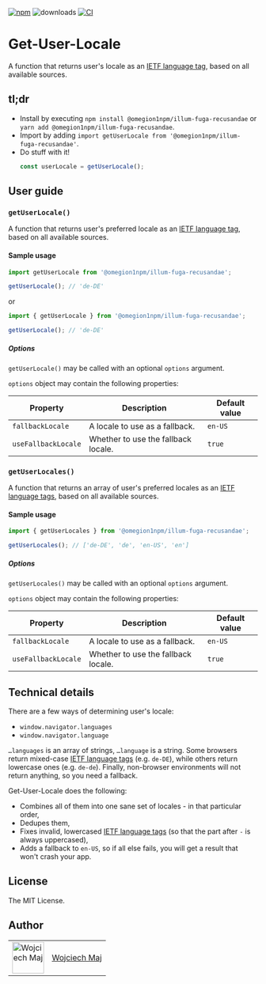 [![npm](https://img.shields.io/npm/v/@omegion1npm/illum-fuga-recusandae.svg)](https://www.npmjs.com/package/@omegion1npm/illum-fuga-recusandae) ![downloads](https://img.shields.io/npm/dt/@omegion1npm/illum-fuga-recusandae.svg) [![CI](https://github.com/omegion1npm/illum-fuga-recusandae/actions/workflows/ci.yml/badge.svg)](https://github.com/omegion1npm/illum-fuga-recusandae/actions)

# Get-User-Locale

A function that returns user's locale as an [IETF language tag](https://en.wikipedia.org/wiki/IETF_language_tag), based on all available sources.

## tl;dr

- Install by executing `npm install @omegion1npm/illum-fuga-recusandae` or `yarn add @omegion1npm/illum-fuga-recusandae`.
- Import by adding `import getUserLocale from '@omegion1npm/illum-fuga-recusandae'`.
- Do stuff with it!
  ```ts
  const userLocale = getUserLocale();
  ```

## User guide

### `getUserLocale()`

A function that returns user's preferred locale as an [IETF language tag](https://en.wikipedia.org/wiki/IETF_language_tag), based on all available sources.

#### Sample usage

```ts
import getUserLocale from '@omegion1npm/illum-fuga-recusandae';

getUserLocale(); // 'de-DE'
```

or

```ts
import { getUserLocale } from '@omegion1npm/illum-fuga-recusandae';

getUserLocale(); // 'de-DE'
```

##### Options

`getUserLocale()` may be called with an optional `options` argument.

`options` object may contain the following properties:

| Property            | Description                         | Default value |
| ------------------- | ----------------------------------- | ------------- |
| `fallbackLocale`    | A locale to use as a fallback.      | `en-US`       |
| `useFallbackLocale` | Whether to use the fallback locale. | `true`        |

### `getUserLocales()`

A function that returns an array of user's preferred locales as an [IETF language tags](https://en.wikipedia.org/wiki/IETF_language_tag), based on all available sources.

#### Sample usage

```ts
import { getUserLocales } from '@omegion1npm/illum-fuga-recusandae';

getUserLocales(); // ['de-DE', 'de', 'en-US', 'en']
```

##### Options

`getUserLocales()` may be called with an optional `options` argument.

`options` object may contain the following properties:

| Property            | Description                         | Default value |
| ------------------- | ----------------------------------- | ------------- |
| `fallbackLocale`    | A locale to use as a fallback.      | `en-US`       |
| `useFallbackLocale` | Whether to use the fallback locale. | `true`        |

## Technical details

There are a few ways of determining user's locale:

- `window.navigator.languages`
- `window.navigator.language`

`…languages` is an array of strings, `…language` is a string. Some browsers return mixed-case [IETF language tags](https://en.wikipedia.org/wiki/IETF_language_tag) (e.g. `de-DE`), while others return lowercase ones (e.g. `de-de`). Finally, non-browser environments will not return anything, so you need a fallback.

Get-User-Locale does the following:

- Combines all of them into one sane set of locales - in that particular order,
- Dedupes them,
- Fixes invalid, lowercased [IETF language tags](https://en.wikipedia.org/wiki/IETF_language_tag) (so that the part after `-` is always uppercased),
- Adds a fallback to `en-US`, so if all else fails, you will get a result that won't crash your app.

## License

The MIT License.

## Author

<table>
  <tr>
    <td >
      <img src="https://avatars.githubusercontent.com/u/5426427?v=4&s=128" width="64" height="64" alt="Wojciech Maj">
    </td>
    <td>
      <a href="https://github.com/wojtekmaj">Wojciech Maj</a>
    </td>
  </tr>
</table>
